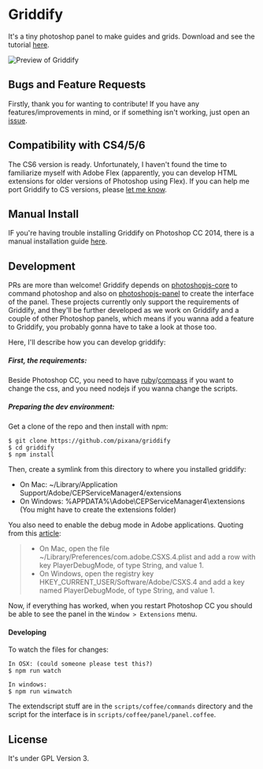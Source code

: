 # Griddify

It's a tiny photoshop panel to make guides and grids. Download and see the tutorial [here](http://gelobi.org/griddify).

![Preview of Griddify](https://github.com/pixana/griddify/raw/master/docs/images/preview.png)

## Bugs and Feature Requests

Firstly, thank you for wanting to contribute! If you have any features/improvements in mind, or if something isn't working, just open an [issue](./issues).

## Compatibility with CS4/5/6

The CS6 version is ready. Unfortunately, I haven't found the time to familiarize myself with Adobe Flex (apparently, you can develop HTML extensions for older versions of Photoshop using Flex). If you can help me port Griddify to CS versions, please [let me know](./issues/4).

## Manual Install

IF you're having trouble installing Griddify on Photoshop CC 2014, there is a manual installation guide [here](./docs/manual-install.md).

## Development

PRs are more than welcome! Griddify depends on [photoshopjs-core](https://github.com/AriaMinaei/photoshopjs-core) to command photoshop and also on [photoshopjs-panel](https://github.com/AriaMinaei/photoshopjs-panel) to create the interface of the panel. These projects currently only support the requirements of Griddify, and they'll be further developed as we work on Griddify and a couple of other Photoshop panels, which means if you wanna add a feature to Griddify, you probably gonna have to take a look at those too.

Here, I'll describe how you can develop griddify:

##### First, the requirements:

Beside Photoshop CC, you need to have [ruby](https://www.ruby-lang.org)/[compass](http://compass-style.org) if you want to change the css, and you need nodejs if you wanna change the scripts.

##### Preparing the dev environment:

Get a clone of the repo and then install with npm:
```
$ git clone https://github.com/pixana/griddify
$ cd griddify
$ npm install
```

Then, create a symlink from this directory to where you installed griddify:
* On Mac: ~/Library/Application Support/Adobe/CEPServiceManager4/extensions
* On Windows: %APPDATA%\Adobe\CEPServiceManager4\extensions (You might have to create the extensions folder)

You also need to enable the debug mode in Adobe applications. Quoting from this [article](http://www.adobe.com/devnet/creativesuite/articles/a-short-guide-to-HTML5-extensions.html):

> * On Mac, open the file ~/Library/Preferences/com.adobe.CSXS.4.plist and add a row with key PlayerDebugMode, of type String, and value 1.
> * On Windows, open the registry key HKEY_CURRENT_USER/Software/Adobe/CSXS.4 and add a key named PlayerDebugMode, of type String, and value 1.

Now, if everything has worked, when you restart Photoshop CC you should be able to see the panel in the `Window > Extensions` menu.

#### Developing

To watch the files for changes:
```
In OSX: (could someone please test this?)
$ npm run watch

In windows:
$ npm run winwatch
```

The extendscript stuff are in the `scripts/coffee/commands` directory and the script for the interface is in `scripts/coffee/panel/panel.coffee`.

## License

It's under GPL Version 3.